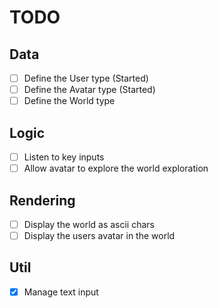 # TODO
## Data
- [ ] Define the User type (Started)
- [ ] Define the Avatar type (Started)
- [ ] Define the World type

## Logic
- [ ] Listen to key inputs
- [ ] Allow avatar to explore the world exploration

## Rendering
- [ ] Display the world as ascii chars
- [ ] Display the users avatar in the world

## Util
- [x] Manage text input
